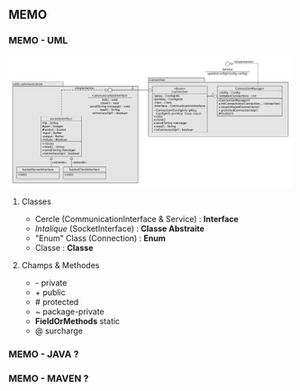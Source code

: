 ## MEMO
### MEMO - UML
![Exemple UML - utils.communication](uml/utils.communication-conection.png)
1. Classes
    * Cercle (CommunicationInterface & Service) : **Interface**
    * _Intalique_ (SocketInterface) : **Classe Abstraite**
    * "Enum" Class (Connection) : **Enum**
    * Classe : **Classe**

2. Champs & Methodes
    * \- private
    * \+ public
    * \# protected
    * \~ package-private
    * __FieldOrMethods__ static
    * @ surcharge
    
### MEMO - JAVA ?
### MEMO - MAVEN ?
